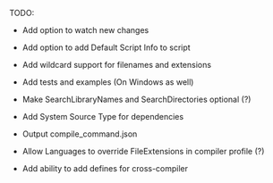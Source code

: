TODO:
- Add option to watch new changes
- Add option to add Default Script Info to script
- Add wildcard support for filenames and extensions

- Add tests and examples (On Windows as well)
- Make SearchLibraryNames and SearchDirectories optional (?)
- Add System Source Type for dependencies
- Output compile_command.json
- Allow Languages to override FileExtensions in compiler profile (?)
- Add ability to add defines for cross-compiler
